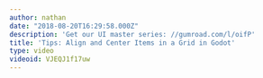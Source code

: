 ```yaml
---
author: nathan
date: "2018-08-20T16:29:58.000Z"
description: 'Get our UI master series: //gumroad.com/l/oifP'
title: 'Tips: Align and Center Items in a Grid in Godot'
type: video
videoid: VJEQJ1f17uw
---
```

